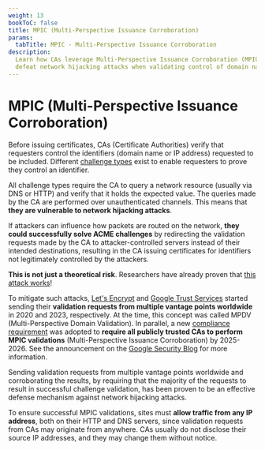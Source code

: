 ```yaml
---
weight: 13
bookToC: false
title: MPIC (Multi-Perspective Issuance Corroboration)
params:
  tabTitle: MPIC - Multi-Perspective Issuance Corroboration
description:
  Learn how CAs leverage Multi-Perspective Issuance Corroboration (MPIC) to
  defeat network hijacking attacks when validating control of domain names.
---
```


# MPIC (Multi-Perspective Issuance Corroboration)

Before issuing certificates, CAs (Certificate Authorities) verify that
requesters control the identifiers (domain name or IP address) requested to be
included. Different [challenge types](/acme/challenges/) exist to enable
requesters to prove they control an identifier.

All challenge types require the CA to query a network resource (usually via DNS
or HTTP) and verify that it holds the expected value. The queries made by the CA
are performed over unauthenticated channels. This means that **they are
vulnerable to network hijacking attacks**.

If attackers can influence how packets are routed on the network, **they could
successfully solve ACME challenges** by redirecting the validation requests made
by the CA to attacker-controlled servers instead of their intended destinations,
resulting in the CA issuing certificates for identifiers not legitimately
controlled by the attackers.

**This is not just a theoretical risk**. Researchers have already proven that
[this attack works](https://www.usenix.org/conference/usenixsecurity18/presentation/birge-lee)!

To mitigate such attacks,
[Let's Encrypt](https://letsencrypt.org/2020/02/19/multi-perspective-validation/)
and
[Google Trust Services](https://security.googleblog.com/2023/05/google-trust-services-acme-api_0503894189.html)
started sending their **validation requests from multiple vantage points
worldwide** in 2020 and 2023, respectively. At the time, this concept was called
MPDV (Multi-Perspective Domain Validation). In parallel, a new
[compliance requirement](https://github.com/cabforum/servercert/blob/main/docs/BR.md#3229-multi-perspective-issuance-corroboration)
was adopted to **require all publicly trusted CAs to perform MPIC validations**
(Multi-Perspective Issuance Corroboration) by 2025-2026. See the announcement on
the
[Google Security Blog](https://security.googleblog.com/2025/03/new-security-requirements-adopted-by.html)
for more information.

Sending validation requests from multiple vantage points worldwide and
corroborating the results, by requiring that the majority of the requests to
result in successful challenge validation, has been proven to be an effective
defense mechanism against network hijacking attacks.

To ensure successful MPIC validations, sites must **allow traffic from any IP
address**, both on their HTTP and DNS servers, since validation requests from
CAs may originate from anywhere. CAs usually do not disclose their source IP
addresses, and they may change them without notice.

